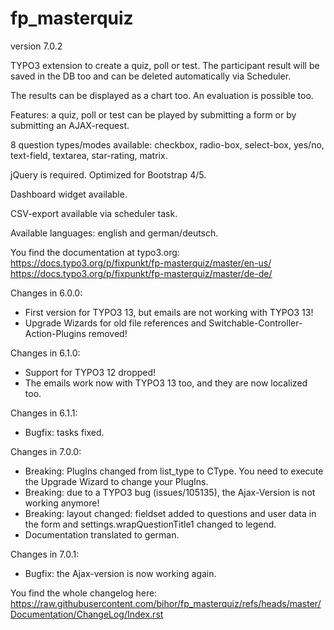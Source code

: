 # fp_masterquiz

version 7.0.2

TYPO3 extension to create a quiz, poll or test. The participant result will be saved in the DB too and can be deleted automatically via Scheduler.

The results can be displayed as a chart too. An evaluation is possible too.

Features: a quiz, poll or test can be played by submitting a form or by submitting an AJAX-request.

8 question types/modes available: checkbox, radio-box, select-box, yes/no, text-field, textarea, star-rating, matrix.

jQuery is required. Optimized for Bootstrap 4/5.

Dashboard widget available.

CSV-export available via scheduler task.

Available languages: english and german/deutsch.

You find the documentation at typo3.org:
https://docs.typo3.org/p/fixpunkt/fp-masterquiz/master/en-us/
https://docs.typo3.org/p/fixpunkt/fp-masterquiz/master/de-de/

Changes in 6.0.0:
- First version for TYPO3 13, but emails are not working with TYPO3 13!
- Upgrade Wizards for old file references and Switchable-Controller-Action-Plugins removed!

Changes in 6.1.0:
- Support for TYPO3 12 dropped!
- The emails work now with TYPO3 13 too, and they are now localized too.

Changes in 6.1.1:
- Bugfix: tasks fixed.

Changes in 7.0.0:
- Breaking: PlugIns changed from list_type to CType. You need to execute the Upgrade Wizard to change your PlugIns.
- Breaking: due to a TYPO3 bug (issues/105135), the Ajax-Version is not working anymore!
- Breaking: layout changed: fieldset added to questions and user data in the form and settings.wrapQuestionTitle1 changed to legend.
- Documentation translated to german.

Changes in 7.0.1:
- Bugfix: the Ajax-version is now working again.

You find the whole changelog here:
https://raw.githubusercontent.com/bihor/fp_masterquiz/refs/heads/master/Documentation/ChangeLog/Index.rst
